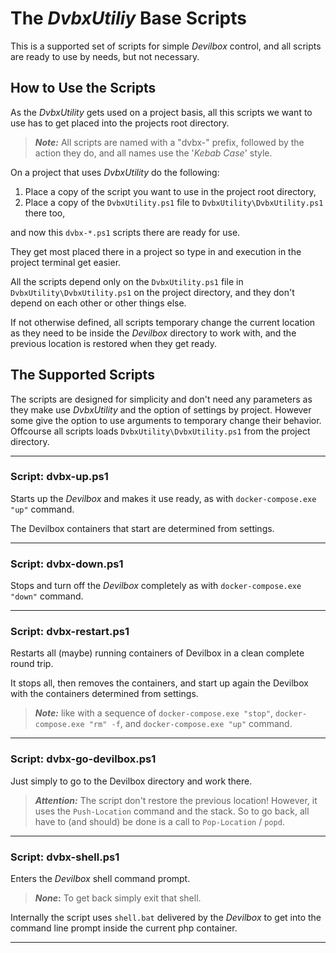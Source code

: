 # The _DvbxUtiliy_ Base Scripts

This is a supported set of scripts for simple _Devilbox_ control, and all scripts are ready to use by needs, but not necessary.

## How to Use the Scripts

As the _DvbxUtility_ gets used on a project basis, all this scripts we want to use has to get placed into the projects root directory.

> **_Note:_** All scripts are named with a "dvbx-" prefix, followed by the action they do, and all names use the '_Kebab Case_' style.

On a project that uses _DvbxUtility_ do the following:

1. Place a copy of the script you want to use in the project root directory,
2. Place a copy of the `DvbxUtility.ps1` file to `DvbxUtility\DvbxUtility.ps1` there too,

and now this `dvbx-*.ps1` scripts there are ready for use.

They get most placed there in a project so type in and execution in the project terminal get easier.

All the scripts depend only on the `DvbxUtility.ps1` file in `DvbxUtility\DvbxUtility.ps1` on the project directory, and they don't depend on each other or other things else.

If not otherwise defined, all scripts temporary change the current location as they need to be inside the _Devilbox_ directory to work with, and the previous location is restored when they get ready.

## The Supported Scripts

The scripts are designed for simplicity and don't need any parameters as they make use _DvbxUtility_ and the option of settings by project. However some give the option to use arguments to temporary change their behavior. Offcourse all scripts loads `DvbxUtility\DvbxUtility.ps1` from the project directory.

----

### Script: dvbx-up.ps1

Starts up the _Devilbox_ and makes it use ready, as with `docker-compose.exe "up"` command.

The Devilbox containers that start are determined from settings.

----

### Script: dvbx-down.ps1

Stops and turn off the _Devilbox_ completely as with `docker-compose.exe "down"` command.

----

### Script: dvbx-restart.ps1

Restarts all (maybe) running containers of Devilbox in a clean complete round trip.

It stops all, then removes the containers, and start up again the Devilbox with the containers determined from settings.

> **_Note:_** like with a sequence of `docker-compose.exe "stop"`, `docker-compose.exe "rm" -f`, and `docker-compose.exe "up"` command.

----

### Script: dvbx-go-devilbox.ps1

Just simply to go to the Devilbox directory and work there.

> **_Attention:_** The script don't restore the previous location! However, it uses the `Push-Location` command and the stack. So to go back, all  have to (and should) be done is a call to `Pop-Location` / `popd`.

----

### Script: dvbx-shell.ps1

Enters the _Devilbox_ shell command prompt.

> **_None_:** To get back simply exit that shell.

Internally the script uses `shell.bat` delivered by the _Devilbox_ to get into the command line prompt inside the current php container.

----
